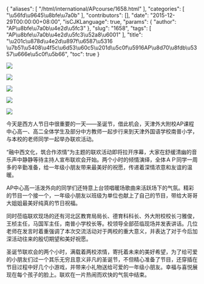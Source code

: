 {
    "aliases": [
        "/html/international/APcourse/1658.html"
    ],
    "categories": [
        "\u56fd\u9645\u8bfe\u7a0b"
    ],
    "contributors": [],
    "date": "2015-12-29T00:00:00+08:00",
    "isCJKLanguage": true,
    "params": {
        "author": "AP\u8bfe\u7a0b\u4e2d\u5fc3"
    },
    "slug": "1658",
    "tags": [
        "AP\u8bfe\u7a0b\u4e2d\u5fc3\u52a8\u6001"
    ],
    "title": "\u201c\u878d\u4e2d\u897f\u6587\u5316  \u7b51\u5408\u4f5c\u6d53\u60c5\u201d\u5c0f\u5916AP\u8d70\u8fdb\u5357\u666e\u5c0f\u5b66",
    "toc": true
}

![](https://cdn.tfls.online/mirror/full/6ae357af575488101d3f840b42c180829cc31ca7.jpg)




![](http://www.tfls.cn/images/151229/7-151229110323M6.jpg)




![](https://cdn.tfls.online/mirror/full/5ae6da61614358a5004820fce2090010ec2fd239.jpg)




![](https://cdn.tfls.online/mirror/full/d76bb479c7d44138d607234e44e590b9be268ba6.jpg)




![](https://cdn.tfls.online/mirror/full/d9a6007d11cd498269557d065ed148f5be3ab86a.jpg)




  





今天是西方人节日中很重要的一天——圣诞节，借此机会，天津外大附校AP课程中心高一、高二全体学生及部分中方教师一起步行来到天津外国语学校南普小学，与本校的老师同学一起举办联欢活动。




“融中西文化，筑合作浓情”为主题的联欢活动即将拉开序幕，大家在舒缓清幽的音乐声中静静等待主持人宣布联欢会开始。两个小时的倾情演绎，全体ＡＰ同学一周多的辛勤准备，给一年级小朋友带来最美好的祝愿，传递着深情浓意和友谊的温暖。




AP中心高一活泼外向的同学们还特意上台领唱暖场歌曲来活跃场下的气氛。精彩的节目一个接一个，一年级小朋友以班级为单位也献上了自己的节目，带给大哥哥大姐姐最美好纯真的节日祝福。




同时莅临联欢现场的还有河北区教育局局长、德育科科长、外大附校校长刁雅俊，王桢主任，马国军主任，南普小学校长等。校领导全部莅临现场并发表讲话。几位老师在发言时着重强调了本次交流活动对于两校的重大意义，并表达了对于今后加深活动往来的殷切期望和美好祝愿。




圣诞节联欢会的两个小时，满载着两校浓情，寄托着未来的美好希望，为了给可爱的小朋友们过一个其乐无穷且意义非凡的圣诞节，不但精心准备了节目，还穿插在节目过程中好几个小游戏，并带来小礼物送给可爱的一年级小朋友。幸福与喜悦展现在每个孩子的脸上。联欢在一片热闹而欢快的气氛中结束。




  



